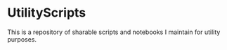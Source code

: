 # UtilityScripts
This is a repository of sharable scripts and notebooks I maintain for utility purposes.

